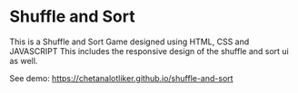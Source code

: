 # Shuffle and Sort

This is a Shuffle and Sort Game designed using HTML, CSS and JAVASCRIPT
This includes the responsive design of the shuffle and sort ui as well.

See demo: https://chetanalotliker.github.io/shuffle-and-sort
